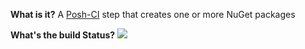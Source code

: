 **What is it?**
A [Posh-CI](https://github.com/Posh-CI/Posh-CI) step that creates one or more NuGet packages

**What's the build Status?**
![](https://ci.appveyor.com/api/projects/status/78dvewyub2c3ih9c?svg=true)


